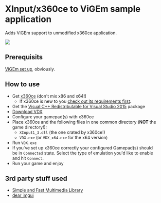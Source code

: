 # XInput/x360ce to ViGEm sample application
Adds ViGEm support to unmodified x360ce application.

![](https://lh3.googleusercontent.com/-WND-yPLUyZI/Wd-qN0XTbNI/AAAAAAAAAZI/Yeumwl11FYM2HGVJbYP4H1I9o-O6FWn3ACHMYCw/s0/VDX_x64_2017-10-12_19-45-31.png)

## Prerequisits
[ViGEm set up](https://github.com/nefarius/ViGEm/wiki/Driver-Installation), obviously.

## How to use
- Get [x360ce](https://github.com/x360ce/x360ce#download) (don't mix x86 and x64!)
  - If x360ce is new to you [check out its requirements first](https://github.com/x360ce/x360ce#system-requirements).
- Get the [Visual C++ Redistributable for Visual Studio 2015](https://www.microsoft.com/en-us/download/details.aspx?id=48145) package
- [Download VDX](https://downloads.vigem.org/stable/latest/windows/x86_64/VDX_x86_x64_latest.zip)
- Configure your gamepad(s) with x360ce
- Place x360ce and the following files in one common directory (**NOT** the game directory!):
  - `XInput1_3.dll` (the one crated by x360ce!)
  - `VDX.exe` (or `VDX_x64.exe` for the x64 version)
- Run `VDX.exe`
- If you've set up x360ce correctly your configured Gamepad(s) should be in `Connected` state. Select the type of emulation you'd like to enable and hit `Connect`.
- Run your game and enjoy

## 3rd party stuff used
 - [Simple and Fast Multimedia Library](https://www.sfml-dev.org/)
 - [dear imgui](https://github.com/ocornut/imgui)
